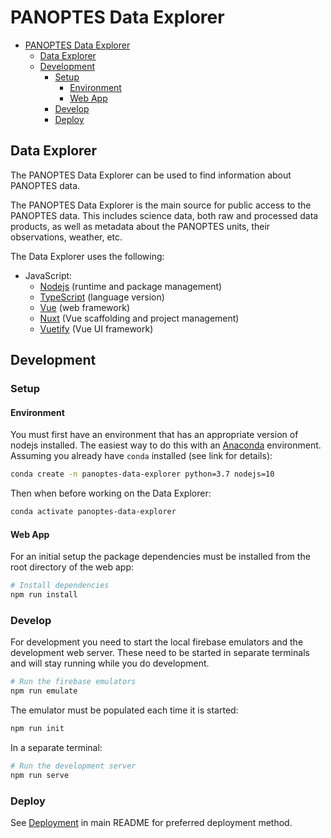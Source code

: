 # PANOPTES Data Explorer

- [PANOPTES Data Explorer](#panoptes-data-explorer)
  - [Data Explorer](#data-explorer)
  - [Development](#development)
    - [Setup](#setup)
      - [Environment](#environment)
      - [Web App](#web-app)
    - [Develop](#develop)
    - [Deploy](#deploy)

## Data Explorer

The PANOPTES Data Explorer can be used to find information about PANOPTES data.

The PANOPTES Data Explorer is the main source for public access to the PANOPTES data. This includes science data, both raw and processed data products, as well as metadata about the PANOPTES units, their observations, weather, etc.

The Data Explorer uses the following:

- JavaScript:
  - [Nodejs](https://nodejs.org) (runtime and package management)
  - [TypeScript](https://www.typescriptlang.org/) (language version)
  - [Vue](https://vuejs.org) (web framework)
  - [Nuxt](https://nuxtjs.org/) (Vue scaffolding and project management)
  - [Vuetify](https://vuetifyjs.com/en/getting-started/quick-start) (Vue UI framework)

## Development

### Setup

#### Environment

You must first have an environment that has an appropriate version of nodejs installed.  The easiest way
to do this with an [Anaconda](https://www.anaconda.com/) environment. Assuming you already have `conda` installed (see link for details):

```bash
conda create -n panoptes-data-explorer python=3.7 nodejs=10
```

Then when before working on the Data Explorer:

```bash
conda activate panoptes-data-explorer
```

#### Web App

For an initial setup the package dependencies must be installed from the root directory of the web app:

```bash
# Install dependencies
npm run install
```

### Develop

For development you need to start the local firebase emulators and the development web server. These need to be started in separate terminals and will stay running while you do development.

```bash
# Run the firebase emulators
npm run emulate
```

The emulator must be populated each time it is started:

```bash
npm run init
```

In a separate terminal:

```bash
# Run the development server
npm run serve
```

### Deploy

See [Deployment](../README.md#deploy) in main README for preferred deployment method.
